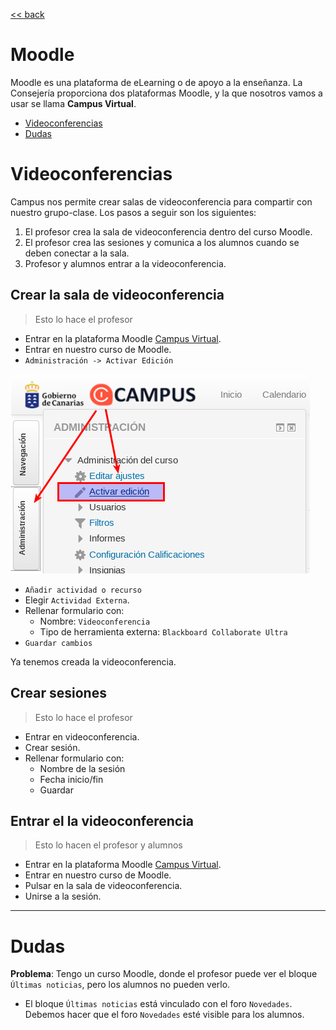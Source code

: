 [<< back](README.md)

# Moodle

Moodle es una plataforma de eLearning o de apoyo a la enseñanza. La Consejería proporciona
dos plataformas Moodle, y la que nosotros vamos a usar se llama **Campus Virtual**.

* [Videoconferencias](#videoconferencias)
* [Dudas](#dudas)

# Videoconferencias

Campus nos permite crear salas de videoconferencia para compartir con nuestro grupo-clase.
Los pasos a seguir son los siguientes:

1. El profesor crea la sala de videoconferencia dentro del curso Moodle.
2. El profesor crea las sesiones y comunica a los alumnos cuando se deben conectar a la sala.
3. Profesor y alumnos entrar a la videoconferencia.

## Crear la sala de videoconferencia

> Esto lo hace el profesor

* Entrar en la plataforma Moodle [Campus Virtual](http://www3.gobiernodecanarias.org/medusa/eforma/campus/).
* Entrar en nuestro curso de Moodle.
* `Administración -> Activar Edición`

![](images/activar-edicion.png)

* `Añadir actividad o recurso`
* Elegir `Actividad Externa`.
* Rellenar formulario con:
    * Nombre: `Videoconferencia`
    * Tipo de herramienta externa: `Blackboard Collaborate Ultra`
* `Guardar cambios`

Ya tenemos creada la videoconferencia.

## Crear sesiones

> Esto lo hace el profesor

* Entrar en videoconferencia.
* Crear sesión.
* Rellenar formulario con:
    * Nombre de la sesión
    * Fecha inicio/fin
    * Guardar

## Entrar el la videoconferencia

> Esto lo hacen el profesor y alumnos

* Entrar en la plataforma Moodle [Campus Virtual](http://www3.gobiernodecanarias.org/medusa/eforma/campus/).
* Entrar en nuestro curso de Moodle.
* Pulsar en la sala de videoconferencia.
* Unirse a la sesión.

---
# Dudas

**Problema**: Tengo un curso Moodle, donde el profesor puede ver el bloque `Últimas noticias`, pero los alumnos no pueden verlo.
* El bloque `Últimas noticias` está vinculado con el foro `Novedades`. Debemos hacer que el foro `Novedades` esté visible para los alumnos.
